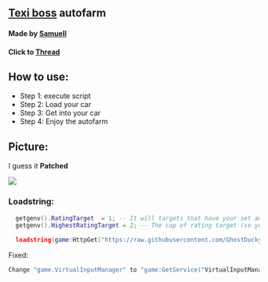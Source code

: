 ## [Texi boss](https://www.roblox.com/games/7305309231/) autofarm
#### Made by [Samuell](https://v3rmillion.net/member.php?action=profile&uid=610035)
#### Click to [Thread](https://v3rmillion.net/showthread.php?tid=1182130)

## How to use:
- Step 1: execute script
- Step 2: Load your car
- Step 3: Get into your car
- Step 4: Enjoy the autofarm

## Picture:
I guess it **Patched**

![](https://cdn.discordapp.com/attachments/1003648116488155177/1007978298036457534/unknown.png)

### Loadstring:
```lua
  getgenv().RatingTarget  = 1; -- It will targets that have your set amount or above
  getgenv().HighestRatingTarget = 2; -- The cap of rating target (so you aren't targetting rating 8+ or something)

  loadstring(game:HttpGet("https://raw.githubusercontent.com/GhostDuckyy/GhostDuckyy/main/Fixed/Texi%20Boss/source.lua",true))()
```

Fixed:
```lua
Change "game.VirtualInputManager" to "game:GetService("VirtualInputManager")"
````
